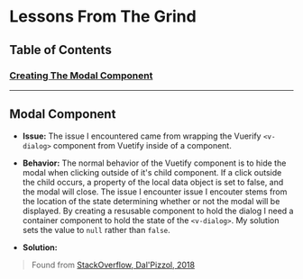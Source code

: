 # Lessons From The Grind

## Table of Contents

### [Creating The Modal Component](#modal-component)

___

## Modal Component

- **Issue:** The issue I encountered came from wrapping the Vuerify `<v-dialog>` component from Vuetify inside of a component. 

- **Behavior:** The normal behavior of the Vuetify component is to hide the modal when clicking outside of it's child component. If a click outside the child occurs, a property of the local data object is set to false, and the modal will close. The issue I encounter issue I encouter stems from the location of the state determining whether or not the modal will be displayed. By creating a resusable component to hold the dialog I need a container component to hold the state of the `<v-dialog>`. My solution sets the value to `null` rather than `false`.

- **Solution:** 
> Found from [StackOverflow, Dal'Pizzol, 2018](https://stackoverflow.com/questions/48035310/open-a-vuetify-dialog-from-a-component-template-in-vuejs)

